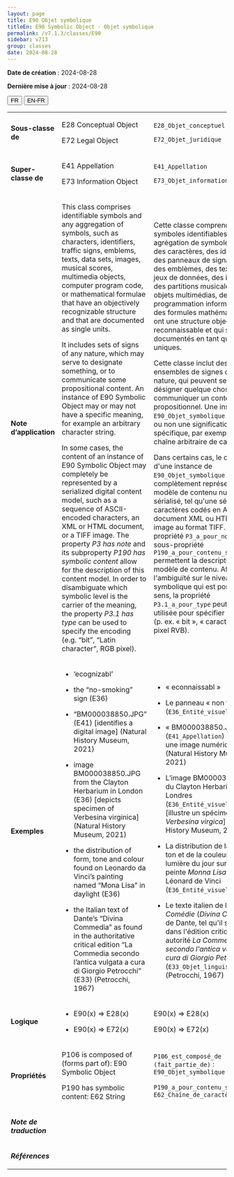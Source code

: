 ```yaml
---
layout: page
title: E90 Objet symbolique
titleEn: E90 Symbolic Object - Objet symbolique
permalink: /v7.1.3/classes/E90
sidebar: v713
group: classes
date: 2024-08-28
---
```


**Date de création** : 2024-08-28

**Dernière mise à jour** : 2024-08-28

<div class="lang-buttons">
 <button id="fr" class="activate">FR</button>
 <button id="en-fr">EN-FR</button>
</div>

<table>
<tbody>
<tr>
<td><p><strong>Sous-classe de</strong></p></td>
<td class="en">
<p>E28 Conceptual Object</p>
<p>E72 Legal Object</p>
</td>
<td>
<p><code class="language-plaintext highlighter-rouge">E28_Objet_conceptuel</code> </p>
<p><code class="language-plaintext highlighter-rouge">E72_Objet_juridique</code> </p>
</td>
</tr>
<tr>
<td><p><strong>Super-classe de</strong></p></td>
<td class="en">
<p>E41 Appellation</p>
<p>E73 Information Object</p>
</td>
<td>
<p><code class="language-plaintext highlighter-rouge">E41_Appellation</code> <code class="language-plaintext highlighter-rouge"></code></p>
<p><code class="language-plaintext highlighter-rouge">E73_Objet_informationnel</code> </p>
</td>
</tr>
<tr>
<td><p><strong>Note d’application</strong></p></td>
<td class="en">
<p>This class comprises identifiable symbols and any aggregation of symbols, such as characters, identifiers, traffic signs, emblems, texts, data sets, images, musical scores, multimedia objects, computer program code, or mathematical formulae that have an objectively recognizable structure and that are documented as single units.</p>
<p>It includes sets of signs of any nature, which may serve to designate something, or to communicate some propositional content. An instance of E90 Symbolic Object may or may not have a specific meaning, for example an arbitrary character string.</p>
<p>In some cases, the content of an instance of E90 Symbolic Object may completely be represented by a serialized digital content model, such as a sequence of ASCII-encoded characters, an XML or HTML document, or a TIFF image. The property <em>P3 has note</em> and its subproperty <em>P190 has symbolic content</em> allow for the description of this content model. In order to disambiguate which symbolic level is the carrier of the meaning, the property <em>P3.1 has type</em> can be used to specify the encoding (e.g. “bit”, “Latin character”, RGB pixel).</p>
</td>
<td>
<p>Cette classe comprend des symboles identifiables et toute agrégation de symboles, tels que des caractères, des identifiants, des panneaux de signalisation, des emblèmes, des textes, des jeux de données, des images, des partitions musicales, des objets multimédias, des codes de programmation informatiques ou des formules mathématiques qui ont une structure objectivement reconnaissable et qui sont documentés en tant qu’éléments uniques.</p>
<p>Cette classe inclut des ensembles de signes de toute nature, qui peuvent servir à désigner quelque chose ou à communiquer un contenu propositionnel. Une instance de <code class="language-plaintext highlighter-rouge">E90_Objet_symbolique</code> peut avoir ou non une signification spécifique, par exemple une chaîne arbitraire de caractères.</p>
<p>Dans certains cas, le contenu d'une instance de <code class="language-plaintext highlighter-rouge">E90_Objet_symbolique</code> peut être complètement représenté par un modèle de contenu numérique sérialisé, tel qu'une séquence de caractères codés en ASCII, un document XML ou HTML, ou une image au format TIFF. La propriété <code class="language-plaintext highlighter-rouge">P3_a_pour_note</code> et sa sous-propriété <code class="language-plaintext highlighter-rouge">P190_a_pour_contenu_symbolique</code> permettent la description de ce modèle de contenu. Afin de lever l'ambiguïté sur le niveau symbolique qui est porteur du sens, la propriété <code class="language-plaintext highlighter-rouge">P3.1_a_pour_type</code> peut être utilisée pour spécifier l'encodage (p. ex. « bit », « caractère latin », pixel RVB).</p>
</td>
</tr>
<tr>
<td><p><strong>Exemples</strong></p></td>
<td class="en">
<ul>
<li><p>‘ecognizabl’</p>
</li>
<li><p>the “no-smoking” sign (E36)</p>
</li>
<li><p>“BM000038850.JPG” (E41) [identifies a digital image] (Natural History Museum, 2021)</p>
</li>
<li><p>image BM000038850.JPG from the Clayton Herbarium in London (E36) [depicts specimen of Verbesina virginica] (Natural History Museum, 2021)</p>
</li>
<li><p>the distribution of form, tone and colour found on Leonardo da Vinci’s painting named “Mona Lisa” in daylight (E36)</p>
</li>
<li><p>the Italian text of Dante’s “Divina Commedia” as found in the authoritative critical edition “La Commedia secondo l’antica vulgata a cura di Giorgio Petrocchi” (E33) (Petrocchi, 1967)</p>
</li>
</ul>
</td>
<td>
<ul>
<li><p>« econnaissabl »</p>
</li>
<li><p>Le panneau « non fumeur » (<code class="language-plaintext highlighter-rouge">E36_Entité_visuelle</code>)</p>
</li>
<li><p>« BM000038850.JPG » (<code class="language-plaintext highlighter-rouge">E41_Appellation</code>) [identifie une image numérique] (Natural History Museum, 2021)</p>
</li>
<li><p>L’image BM000038850.JPG du Clayton Herbarium de Londres (<code class="language-plaintext highlighter-rouge">E36_Entité_visuelle</code>) [illustre un spécimen de <em>Verbesina virgica</em>] (Natural History Museum, 2021)</p>
</li>
<li><p>La distribution de la forme, du ton et de la couleur à la lumière du jour sur l’œuvre peinte <em>Monna Lisa</em> de Léonard de Vinci (<code class="language-plaintext highlighter-rouge">E36_Entité_visuelle</code>)</p>
</li>
<li><p>Le texte italien de la <em>Divine Comédie</em> (<em>Divina Commedia</em>) de Dante, tel qu'il se trouve dans l'édition critique faisant autorité <em>La Commedia secondo l'antica vulgata a cura di Giorgio Petrocchi</em><em> </em>(<code class="language-plaintext highlighter-rouge">E33_Objet_linguistique</code>) (Petrocchi, 1967)<strong></strong></p>
</li>
</ul>
</td>
</tr>
<tr>
<td><p><strong>Logique</strong></p></td>
<td class="en">
<ul>
<li><p>E90(x) ⇒ E28(x)</p>
</li>
<li><p>E90(x) ⇒ E72(x)</p>
</li>
</ul>
</td>
<td>
<p>E90(x) ⇒ E28(x)<strong></strong></p>
<p>E90(x) ⇒ E72(x)</p>
</td>
</tr>
<tr>
<td><p><strong>Propriétés</strong></p></td>
<td class="en">
<p>P106 is composed of (forms part of): E90 Symbolic Object</p>
<p>P190 has symbolic content: E62 String</p>
</td>
<td>
<p><code class="language-plaintext highlighter-rouge">P106_est_composé_de (fait_partie_de)</code> : <code class="language-plaintext highlighter-rouge">E90_Objet_symbolique</code> </p>
<p><code class="language-plaintext highlighter-rouge">P190_a_pour_contenu_symbolique</code> : <code class="language-plaintext highlighter-rouge">E62_Chaîne_de_caractères</code></p>
</td>
</tr>
<tr>
<td><p><strong><em>Note de traduction</em></strong></p></td>
<td colspan="2">
</td>
</tr>
<tr>
<td><p><strong><em>Références</em></strong></p></td>
<td colspan="2">
<p><em></em></p>
</td>
</tr>
</tbody>
</table>
